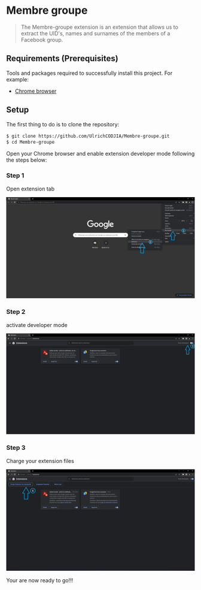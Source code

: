 # Membre groupe
> The Membre-groupe extension is an extension that allows us to extract the UID's, names and surnames of the members of a Facebook group.

## Requirements  (Prerequisites)
Tools and packages required to successfully install this project.
For example:
* [Chrome browser](https://www.google.com/intl/fr/chrome/)

## Setup

The first thing to do is to clone the repository:

```sh
$ git clone https://github.com/UlrichCODJIA/Membre-groupe.git
$ cd Membre-groupe
```

Open your Chrome browser and enable extension developer mode following the steps below:

### Step 1

Open extension tab

![Step 1 screenshot](https://github.com/UlrichCODJIA/Membre-groupe/blob/main/1.png)

### Step 2

activate developer mode

![Step 2 screenshot](https://github.com/UlrichCODJIA/Membre-groupe/blob/main/2.png)

### Step 3

Charge your extension files

![Step 3 screenshot](https://github.com/UlrichCODJIA/Membre-groupe/blob/main/3.png)

Your are now ready to go!!!
